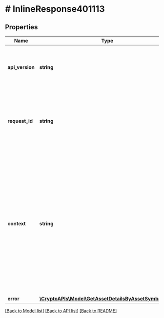 # # InlineResponse401113

## Properties

Name | Type | Description | Notes
------------ | ------------- | ------------- | -------------
**api_version** | **string** | Specifies the version of the API that incorporates this endpoint. |
**request_id** | **string** | Defines the ID of the request. The &#x60;requestId&#x60; is generated by Crypto APIs and it&#39;s unique for every request. |
**context** | **string** | In batch situations the user can use the context to correlate responses with requests. This property is present regardless of whether the response was successful or returned as an error. &#x60;context&#x60; is specified by the user. | [optional]
**error** | [**\CryptoAPIs\Model\GetAssetDetailsByAssetSymbolE401**](GetAssetDetailsByAssetSymbolE401.md) |  |

[[Back to Model list]](../../README.md#models) [[Back to API list]](../../README.md#endpoints) [[Back to README]](../../README.md)
